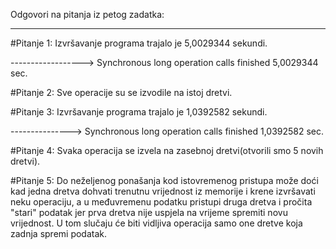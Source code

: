 ﻿Odgovori na pitanja iz petog zadatka:
*************************************

#Pitanje 1:
Izvršavanje programa trajalo je 5,0029344 sekundi. 

------------------> Synchronous long operation calls finished 5,0029344 sec.


#Pitanje 2:
Sve operacije su se izvodile na istoj dretvi.


#Pitanje 3:
Izvršavanje programa trajalo je 1,0392582 sekundi.

---------------> Synchronous long operation calls finished 1,0392582 sec.

#Pitanje 4:
Svaka operacija se izvela na zasebnoj dretvi(otvorili smo 5 novih dretvi).

#Pitanje 5:
Do neželjenog ponašanja kod istovremenog pristupa može doći kad jedna dretva dohvati trenutnu vrijednost iz memorije i 
krene izvršavati neku operaciju, a u međuvremenu podatku pristupi druga dretva i pročita "stari" podatak jer prva dretva nije uspjela na vrijeme spremiti novu vrijednost. 
U tom slučaju će biti vidljiva operacija samo one dretve koja zadnja spremi podatak.   
